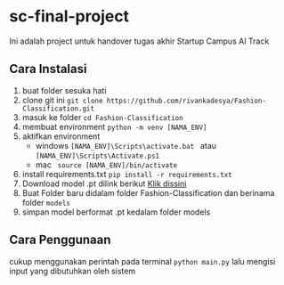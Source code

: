 # sc-final-project

Ini adalah project untuk handover tugas akhir Startup Campus AI Track

## Cara Instalasi
1. buat folder sesuka hati
2. clone git ini ```git clone https://github.com/rivankadesya/Fashion-Classification.git```
3. masuk ke folder ``` cd Fashion-Classification ```
4. membuat environment ``` python -m venv [NAMA_ENV] ```
5. aktifkan environment 
    * windows ``` [NAMA_ENV]\Scripts\activate.bat  ``` atau ``` [NAMA_ENV]\Scripts\Activate.ps1  ```
    * mac ``` source [NAMA_ENV]/bin/activate```
6. install requirements.txt ``` pip install -r requirements.txt ```
7. Download model .pt dilink berikut [Klik dissini](https://drive.google.com/file/d/1FvvGZ0QI3Rzi1CJ7CY1Xa-zauKhHFdr1/view?usp=sharing)
8. Buat Folder baru didalam folder Fashion-Classification dan berinama folder ``` models ```
9. simpan model berformat .pt kedalam folder models

## Cara Penggunaan
cukup menggunakan perintah pada terminal ```python main.py``` lalu mengisi input yang dibutuhkan oleh sistem 
